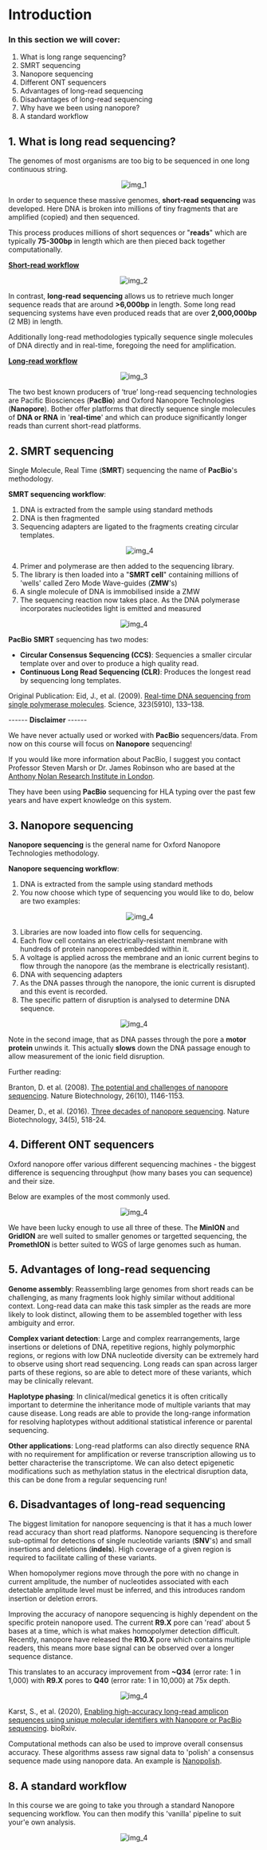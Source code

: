 # Introduction

### In this section we will cover:

1. What is long range sequencing?
2. SMRT sequencing
3. Nanopore sequencing
4. Different ONT sequencers
5. Advantages of long-read sequencing
6. Disadvantages of long-read sequencing
7. Why have we been using nanopore?
8. A standard workflow

## 1. What is long read sequencing?

The genomes of most organisms are too big to be sequenced in one long continuous string.

<p align="center">
  <img src="//raw.githubusercontent.com/who-blackbird/who-blackbird.github.io/master/images/intro.genome_sizes.png" alt="img_1" class="inline"/>
</p>

In order to sequence these massive genomes, **short-read sequencing** was developed. Here DNA is broken into millions of tiny fragments that are amplified (copied) and then sequenced.

This process produces millions of short sequences or "**reads**" which are typically **75-300bp** in length which are then pieced back together computationally.

<ins>**Short-read workflow**</ins>

<p align="center">
  <img src="//raw.githubusercontent.com/who-blackbird/who-blackbird.github.io/master/images/intro.srs.png" alt="img_2" class="inline"/>
</p>

In contrast, **long-read sequencing** allows us to retrieve much longer sequence reads that are around **>6,000bp** in length. Some long read sequencing systems have even produced reads that are over **2,000,000bp** (2 MB) in length.

Additionally long-read methodologies typically sequence single molecules of DNA directly and in real-time, foregoing the need for amplification.

<ins>**Long-read workflow**</ins>

<p align="center">
  <img src="//raw.githubusercontent.com/who-blackbird/who-blackbird.github.io/master/images/intro.lrs.png" alt="img_3" class="inline"/>
</p>

The two best known producers of ‘true’ long-read sequencing technologies are Pacific Biosciences (**PacBio**) and Oxford Nanopore Technologies (**Nanopore**). Bother offer platforms that directly sequence single molecules of **DNA or RNA** in '**real-time**' and which can produce significantly longer reads than current short-read platforms.

## 2. SMRT sequencing

Single Molecule, Real Time (**SMRT**) sequencing the name of **PacBio**'s methodology.

**SMRT sequencing workflow**:

1. DNA is extracted from the sample using standard methods
2. DNA is then fragmented
3. Sequencing adapters are ligated to the fragments creating circular templates.
   <p align="center">
       <img src="//raw.githubusercontent.com/who-blackbird/who-blackbird.github.io/master/images/intro.circular.png" alt="img_4" class="inline"/>
   </p>
4. Primer and polymerase are then added to the sequencing library.
5. The library is then loaded into a "**SMRT cell**" containing millions of 'wells' called Zero Mode Wave-guides (**ZMW**'s)
6. A single molecule of DNA is immobilised inside a ZMW
7. The sequencing reaction now takes place. As the DNA polymerase incorporates nucleotides light is emitted and measured

<p align="center">
  <img src="//raw.githubusercontent.com/who-blackbird/who-blackbird.github.io/master/images/intro.smrt.png" alt="img_4" class="inline"/>
</p>

**PacBio** **SMRT** sequencing has two modes:

- **Circular Consensus Sequencing (CCS)**: Sequencies a smaller circular template over and over to produce a high quality read.
- **Continuous Long Read Sequencing (CLR)**: Produces the longest read by sequencing long templates.

Original Publication: Eid, J., et al. (2009). [Real-time DNA sequencing from single polymerase molecules](http://dx.doi.org/10.1126/science.1162986). Science, 323(5910), 133–138.

------ **Disclaimer** ------

We have never actually used or worked with **PacBio** sequencers/data. From now on this course will focus on **Nanopore** sequencing!

If you would like more information about PacBio, I suggest you contact Professor Steven Marsh or Dr. James Robinson who are based at the [Anthony Nolan Research Institute in London](https://www.anthonynolan.org/clinicians-and-researchers/anthony-nolan-research-institute/hla-informatics-group).

They have been using **PacBio** sequencing for HLA typing over the past few years and have expert knowledge on this system.

## 3. Nanopore sequencing

**Nanopore sequencing** is the general name for Oxford Nanopore Technologies methodology.

**Nanopore sequencing workflow**:

1. DNA is extracted from the sample using standard methods
2. You now choose which type of sequencing you would like to do, below are two examples:
   <p align="center">
     <img src="//raw.githubusercontent.com/who-blackbird/who-blackbird.github.io/master/images/intro.libs.png" alt="img_4" class="inline"/>
   </p>
3. Libraries are now loaded into flow cells for sequencing.
4. Each flow cell contains an electrically-resistant membrane with hundreds of protein nanopores embedded within it.
5. A voltage is applied across the membrane and an ionic current begins to flow through the nanopore (as the membrane is electrically resistant).
6. DNA with sequencing adapters
7. As the DNA passes through the nanopore, the ionic current is disrupted and this event is recorded.
8. The specific pattern of disruption is analysed to determine DNA sequence.

<p align="center">
  <img src="//raw.githubusercontent.com/who-blackbird/who-blackbird.github.io/master/images/intro.motor.png" alt="img_4" class="inline"/>
</p>

Note in the second image, that as DNA passes through the pore a **motor protein** unwinds it. This actually **slows** down the DNA passage enough to allow measurement of the ionic field disruption.

Further reading:

Branton, D. et al. (2008). [The potential and challenges of nanopore sequencing](https://www.ncbi.nlm.nih.gov/pmc/articles/PMC2683588/). Nature Biotechnology, 26(10), 1146-1153.

Deamer, D., et al. (2016). [Three decades of nanopore sequencing](https://www.ncbi.nlm.nih.gov/pubmed/27153285?dopt=Abstract). Nature Biotechnology, 34(5), 518-24.

## 4. Different ONT sequencers

Oxford nanopore offer various different sequencing machines - the biggest difference is sequencing throughput (how many bases you can sequence) and their size.

Below are examples of the most commonly used.

<p align="center">
  <img src="//raw.githubusercontent.com/who-blackbird/who-blackbird.github.io/master/images/intro.machines.png" alt="img_4" class="inline"/>
</p>

We have been lucky enough to use all three of these. The **MinION** and **GridION** are well suited to smaller genomes or targetted sequencing, the **PromethION** is better suited to WGS of large genomes such as human.

## 5. Advantages of long-read sequencing

**Genome assembly**: Reassembling large genomes from short reads can be challenging, as many fragments look highly similar without additional context. Long-read data can make this task simpler as the reads are more likely to look distinct, allowing them to be assembled together with less ambiguity and error.

**Complex variant detection**: Large and complex rearrangements, large insertions or deletions of DNA, repetitive regions, highly polymorphic regions, or regions with low DNA nucleotide diversity can be extremely hard to observe using short read sequencing. Long reads can span across larger parts of these regions, so are able to detect more of these variants, which may be clinically relevant.

**Haplotype phasing**: In clinical/medical genetics it is often critically important to determine the inheritance mode of multiple variants that may cause disease. Long reads are able to provide the long-range information for resolving haplotypes without additional statistical inference or parental sequencing.

**Other applications**: Long-read platforms can also directly sequence RNA with no requirement for amplification or reverse transcription allowing us to better characterise the transcriptome. We can also detect epigenetic modifications such as methylation status in the electrical disruption data, this can be done from a regular sequencing run!

## 6. Disadvantages of long-read sequencing

The biggest limitation for nanopore sequencing is that it has a much lower read accuracy than short read platforms. Nanopore sequencing is therefore sub-optimal for detections of single nucleotide variants (**SNV**'s) and small insertions and deletions (**indels**). High coverage of a given region is required to facilitate calling of these variants.

When homopolymer regions move through the pore with no change in current amplitude, the number of nucleotides associated with each detectable amplitude level must be inferred, and this introduces random insertion or deletion errors.

Improving the accuracy of nanopore sequencing is highly dependent on the specific protein nanopore used. The current **R9.X** pore can 'read' about 5 bases at a time, which is what makes homopolymer detection difficult. Recently, nanopore have released the **R10.X** pore which contains multiple readers, this means more base signal can be observed over a longer sequence distance.

This translates to an accuracy improvement from **~Q34** (error rate: 1 in 1,000) with **R9.X** pores to **Q40** (error rate: 1 in 10,000) at 75x depth.

<p align="center">
  <img src="//raw.githubusercontent.com/who-blackbird/who-blackbird.github.io/master/images/intro.pores.png" alt="img_4" class="inline"/>
</p>

Karst, S., et al. (2020), [Enabling high-accuracy long-read amplicon sequences using unique molecular identifiers with Nanopore or PacBio sequencing](https://www.biorxiv.org/content/10.1101/645903v3). bioRxiv.

Computational methods can also be used to improve overall consensus accuracy. These algorithms assess raw signal data to 'polish' a consensus sequence made using nanopore data. An example is [Nanopolish](https://nanopolish.readthedocs.io/en/latest/quickstart_consensus.html).

## 8. A standard workflow

In this course we are going to take you through a standard Nanopore sequencing workflow. You can then modify this 'vanilla' pipeline to suit your'e own analysis.

<p align="center">
  <img src="//raw.githubusercontent.com/who-blackbird/who-blackbird.github.io/master/images/intro.workflow.png" alt="img_4" class="inline"/>
</p>
